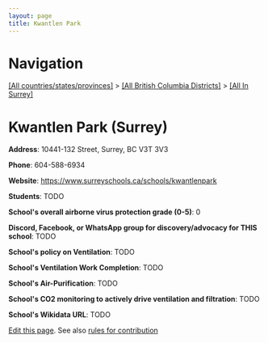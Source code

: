```yaml
---
layout: page
title: Kwantlen Park
---
```

# Navigation

[[All countries/states/provinces]](../../..) > [[All British Columbia Districts]](../..) > [[All In Surrey]](..)

# Kwantlen Park (Surrey)

**Address**: 10441-132 Street, Surrey, BC V3T 3V3

**Phone**: 604-588-6934

**Website**: <https://www.surreyschools.ca/schools/kwantlenpark>

**Students**: TODO

**School's overall airborne virus protection grade (0-5)**: 0

**Discord, Facebook, or WhatsApp group for discovery/advocacy for THIS school**: TODO

**School's policy on Ventilation**: TODO

**School's Ventilation Work Completion**: TODO

**School's Air-Purification**: TODO

**School's CO2 monitoring to actively drive ventilation and filtration**: TODO

**School's Wikidata URL**: TODO


[Edit this page](https://github.com/ventilate-schools/BC/edit/main/./Surrey/Kwantlen_Park.md). See also [rules for contribution](../../../contribution-rules/)